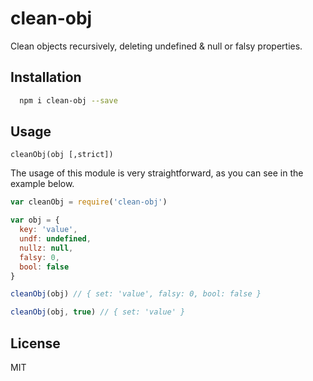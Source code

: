 clean-obj
=========

Clean objects recursively, deleting undefined & null or falsy properties.

## Installation

```bash
  npm i clean-obj --save
```

## Usage

`cleanObj(obj [,strict])`

The usage of this module is very straightforward, as you can see in the example below.

```javascript
var cleanObj = require('clean-obj')

var obj = {
  key: 'value',
  undf: undefined,
  nullz: null,
  falsy: 0,
  bool: false
}

cleanObj(obj) // { set: 'value', falsy: 0, bool: false }

cleanObj(obj, true) // { set: 'value' }
```

## License

MIT
